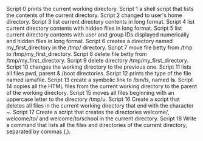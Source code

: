 Script 0 prints the current working directory.
Script 1  a shell script that lists the contents of the current directory.
Script 2 changed to user's home directory.
Script 3 list current directory contents in long format.
Script 4 list current directory contents with hidden files in long format.
Script 5 list current directory contents with user and group IDs displayed numerically and hidden files in long format.
Script 6 creates a directory named my_first_directory in the /tmp/ directory.
Script 7 move file betty from /tmp to /tmp/my_first_directory.
Script 8 delete file betty from /tmp/my_first_directory.
Script 9 delete directory /tmp/my_first_directory.
Script 10 changes the working directory to the previous one.
Script 11 lists all files pwd, parent & /boot directories.
Script 12 prints the type of the file named iamafile.
Script 13 create a symbolic link to /bin/ls, named __ls__.
Script 14 copies all the HTML files from the current working directory to the parent of the working directory.
Script 15 moves all files beginning with an uppercase letter to the directory /tmp/u.
Script 16 Create a script that deletes all files in the current working directory that end with the character ~.
Script 17 Create a script that creates the directories welcome/, welcome/to/ and welcome/to/school in the current directory.
Script 18 Write a command that lists all the files and directories of the current directory, separated by commas (,).
